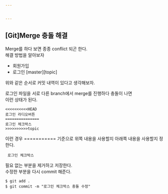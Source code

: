 ```yaml
---


---
```


<h2 id="gitmerge-충돌-해결">[Git]Merge 충돌 해결</h2>
<p>Merge를 하다 보면 종종 conflict 되곤 한다.<br>
해결 방법을 알아보자</p>
<ul>
<li>회원가입</li>
<li>로그인  [master][topic]</li>
</ul>
<p>위와 같은 순서로 커밋 내역이 있다고 생각해보자.</p>
<p>로그인 파일을 서로 다른 branch에서 merge를 진행하다 충돌이 나면<br>
이런 상태가 된다.</p>
<pre><code>&lt;&lt;&lt;&lt;&lt;&lt;&lt;&lt;&lt;&lt;HEAD
로그인 라디오버튼
===============
로그인 체크박스 
&gt;&gt;&gt;&gt;&gt;&gt;&gt;&gt;&gt;&gt;topic
</code></pre>
<p>이런 경우 =========== 기준으로 위쪽 내용을 사용할지 아래쪽 내용을 사용할지 정한다.</p>
<pre><code> 로그인 체크박스 
</code></pre>
<p>필요 없는 부분을 제거하고 저장한다.<br>
수정한 부분을 다시 commit 해준다.</p>
<pre><code>$ git add .
$ git commit -m "로그인 체크박스 충돌 수정"
</code></pre>

